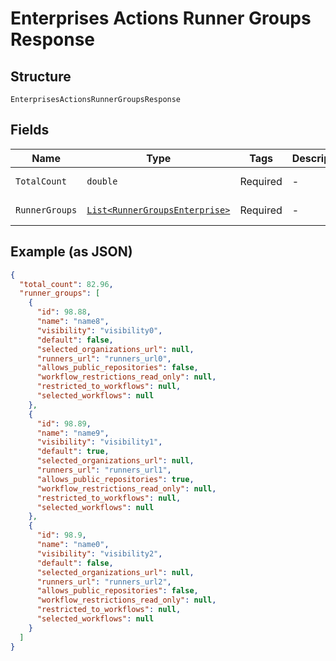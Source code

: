 
# Enterprises Actions Runner Groups Response

## Structure

`EnterprisesActionsRunnerGroupsResponse`

## Fields

| Name | Type | Tags | Description | Getter | Setter |
|  --- | --- | --- | --- | --- | --- |
| `TotalCount` | `double` | Required | - | double getTotalCount() | setTotalCount(double totalCount) |
| `RunnerGroups` | [`List<RunnerGroupsEnterprise>`](../../doc/models/runner-groups-enterprise.md) | Required | - | List<RunnerGroupsEnterprise> getRunnerGroups() | setRunnerGroups(List<RunnerGroupsEnterprise> runnerGroups) |

## Example (as JSON)

```json
{
  "total_count": 82.96,
  "runner_groups": [
    {
      "id": 98.88,
      "name": "name8",
      "visibility": "visibility0",
      "default": false,
      "selected_organizations_url": null,
      "runners_url": "runners_url0",
      "allows_public_repositories": false,
      "workflow_restrictions_read_only": null,
      "restricted_to_workflows": null,
      "selected_workflows": null
    },
    {
      "id": 98.89,
      "name": "name9",
      "visibility": "visibility1",
      "default": true,
      "selected_organizations_url": null,
      "runners_url": "runners_url1",
      "allows_public_repositories": true,
      "workflow_restrictions_read_only": null,
      "restricted_to_workflows": null,
      "selected_workflows": null
    },
    {
      "id": 98.9,
      "name": "name0",
      "visibility": "visibility2",
      "default": false,
      "selected_organizations_url": null,
      "runners_url": "runners_url2",
      "allows_public_repositories": false,
      "workflow_restrictions_read_only": null,
      "restricted_to_workflows": null,
      "selected_workflows": null
    }
  ]
}
```

